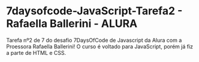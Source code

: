 # 7daysofcode-JavaScript-Tarefa2 - Rafaella Ballerini - ALURA

 Tarefa nº2 de 7 do desafio 7DaysOfCode de Javascript da Alura com a Proessora Rafaella Ballerini!
 O curso é voltado para JavaScript, porém já fiz a parte de HTML e CSS.
